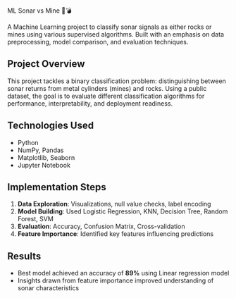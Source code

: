  ML Sonar vs Mine 🧠💣

A Machine Learning project to classify sonar signals as either rocks or mines using various supervised algorithms. Built with an emphasis on data preprocessing, model comparison, and evaluation techniques.

##  Project Overview

This project tackles a binary classification problem: distinguishing between sonar returns from metal cylinders (mines) and rocks. Using a public dataset, the goal is to evaluate different classification algorithms for performance, interpretability, and deployment readiness.

##  Technologies Used

- Python
- NumPy, Pandas
- Matplotlib, Seaborn
- Jupyter Notebook

##  Implementation Steps

1. **Data Exploration**: Visualizations, null value checks, label encoding
2. **Model Building**: Used Logistic Regression, KNN, Decision Tree, Random Forest, SVM
3. **Evaluation**: Accuracy, Confusion Matrix, Cross-validation
4. **Feature Importance**: Identified key features influencing predictions

##  Results

- Best model achieved an accuracy of **89%** using Linear regression model
- Insights drawn from feature importance improved understanding of sonar characteristics


